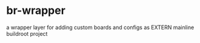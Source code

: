 # br-wrapper
a wrapper layer for adding custom boards and configs as EXTERN mainline buildroot project
